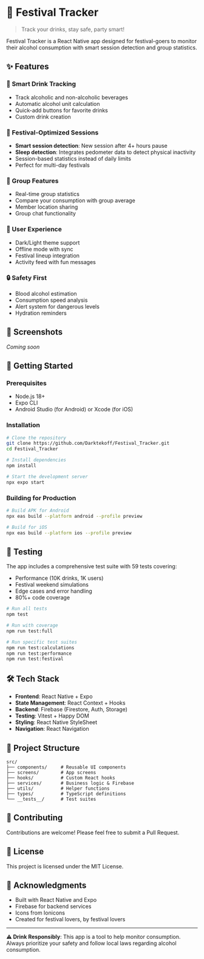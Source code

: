 # 🎪 Festival Tracker

> Track your drinks, stay safe, party smart!

Festival Tracker is a React Native app designed for festival-goers to monitor their alcohol consumption with smart session detection and group statistics.

## ✨ Features

### 🍺 Smart Drink Tracking
- Track alcoholic and non-alcoholic beverages
- Automatic alcohol unit calculation
- Quick-add buttons for favorite drinks
- Custom drink creation

### 🎯 Festival-Optimized Sessions
- **Smart session detection**: New session after 4+ hours pause
- **Sleep detection**: Integrates pedometer data to detect physical inactivity
- Session-based statistics instead of daily limits
- Perfect for multi-day festivals

### 👥 Group Features
- Real-time group statistics
- Compare your consumption with group average
- Member location sharing
- Group chat functionality

### 🎨 User Experience
- Dark/Light theme support
- Offline mode with sync
- Festival lineup integration
- Activity feed with fun messages

### 🔒 Safety First
- Blood alcohol estimation
- Consumption speed analysis
- Alert system for dangerous levels
- Hydration reminders

## 📱 Screenshots

*Coming soon*

## 🚀 Getting Started

### Prerequisites

- Node.js 18+
- Expo CLI
- Android Studio (for Android) or Xcode (for iOS)

### Installation

```bash
# Clone the repository
git clone https://github.com/Darktekoff/Festival_Tracker.git
cd Festival_Tracker

# Install dependencies
npm install

# Start the development server
npx expo start
```

### Building for Production

```bash
# Build APK for Android
npx eas build --platform android --profile preview

# Build for iOS
npx eas build --platform ios --profile preview
```

## 🧪 Testing

The app includes a comprehensive test suite with 59 tests covering:
- Performance (10K drinks, 1K users)
- Festival weekend simulations
- Edge cases and error handling
- 80%+ code coverage

```bash
# Run all tests
npm test

# Run with coverage
npm run test:full

# Run specific test suites
npm run test:calculations
npm run test:performance
npm run test:festival
```

## 🛠️ Tech Stack

- **Frontend**: React Native + Expo
- **State Management**: React Context + Hooks
- **Backend**: Firebase (Firestore, Auth, Storage)
- **Testing**: Vitest + Happy DOM
- **Styling**: React Native StyleSheet
- **Navigation**: React Navigation

## 📂 Project Structure

```
src/
├── components/     # Reusable UI components
├── screens/        # App screens
├── hooks/          # Custom React hooks
├── services/       # Business logic & Firebase
├── utils/          # Helper functions
├── types/          # TypeScript definitions
└── __tests__/      # Test suites
```

## 🤝 Contributing

Contributions are welcome! Please feel free to submit a Pull Request.

## 📄 License

This project is licensed under the MIT License.

## 🙏 Acknowledgments

- Built with React Native and Expo
- Firebase for backend services
- Icons from Ionicons
- Created for festival lovers, by festival lovers

---

**⚠️ Drink Responsibly**: This app is a tool to help monitor consumption. Always prioritize your safety and follow local laws regarding alcohol consumption.

